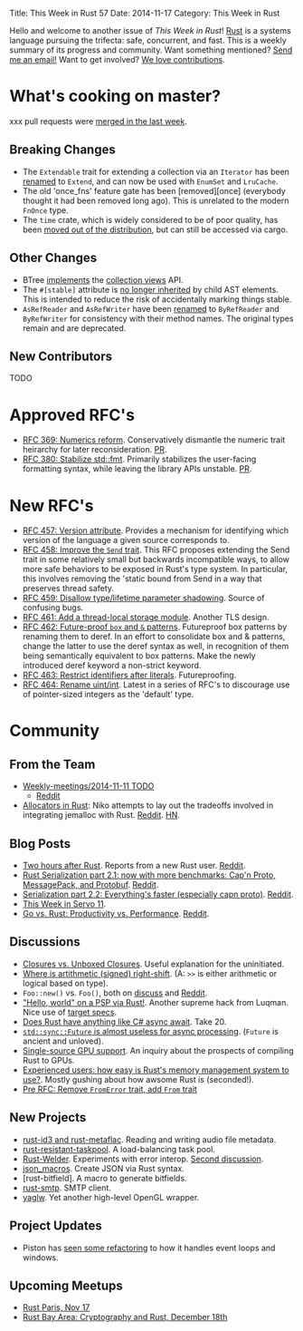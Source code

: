 Title: This Week in Rust 57
Date: 2014-11-17
Category: This Week in Rust

Hello and welcome to another issue of *This Week in Rust*!
[Rust](http://rust-lang.org) is a systems language pursuing the trifecta:
safe, concurrent, and fast. This is a weekly summary of its progress and
community. Want something mentioned? [Send me an
email!](mailto:corey@octayn.net?subject=This%20Week%20in%20Rust%20Suggestion)
Want to get involved? [We love
contributions](https://github.com/mozilla/rust/wiki/Note-guide-for-new-contributors).

# What's cooking on master?

xxx pull requests were [merged in the last week][1].

[1]: https://github.com/rust-lang/rust/pulls?q=is%3Apr+is%3Amerged+updated%3A2014-11-10..2014-11-17

## Breaking Changes

* The `Extendable` trait for extending a collection via an `Iterator`
  has been [renamed][extend] to `Extend`, and can now be used with
  `EnumSet` and `LruCache`.
* The old 'once_fns' feature gate has been [removed][once] (everybody
  thought it had been removed long ago). This is unrelated to the
  modern `FnOnce` type.
* The `time` crate, which is widely considered to be of poor quality,
  has been [moved out of the distribution][time], but can still be
  accessed via cargo.

[extend]: https://github.com/rust-lang/rust/pull/18475
[once_fns]: https://github.com/rust-lang/rust/pull/18743
[time]: https://github.com/rust-lang/rust/pull/18858

## Other Changes

* BTree [implements][btree] the [collection views][view-rfc] API.
* The `#[stable]` attribute is [no longer inherited][stable] by child
  AST elements. This is intended to reduce the risk of accidentally
  marking things stable.
* `AsRefReader` and `AsRefWriter` have been [renamed][asref] to
  `ByRefReader` and `ByRefWriter` for consistency with their method
  names. The original types remain and are deprecated.

[btree]: https://github.com/rust-lang/rust/pull/18287
[view-rfc]: https://github.com/rust-lang/rfcs/blob/master/text/0216-collection-views.md
[stable]: https://github.com/rust-lang/rust/pull/18887
[asref]: https://github.com/rust-lang/rust/pull/18891

## New Contributors
TODO



# Approved RFC's

* [RFC 369: Numerics reform][num]. Conservatively dismantle the
  numeric trait heirarchy for later reconsideration. [PR][num-pr].
* [RFC 380: Stabilize std::fmt][fmt]. Primarily stabilizes the user-facing
  formatting syntax, while leaving the library APIs
  unstable. [PR][fmt-pr].

[num]: https://github.com/rust-lang/rfcs/blob/master/text/0369-num-reform.md
[num-pr]: https://github.com/rust-lang/rfcs/pull/369
[fmt]: https://github.com/rust-lang/rfcs/blob/master/text/0380-stabilize-std-fmt.md
[fmt-pr]: https://github.com/rust-lang/rfcs/pull/380

# New RFC's

* [RFC 457: Version attribute][457]. Provides a mechanism for
  identifying which version of the language a given source corresponds
  to.
* [RFC 458: Improve the `Send` trait][458]. This RFC proposes
  extending the Send trait in some relatively small but backwards
  incompatible ways, to allow more safe behaviors to be exposed in
  Rust's type system. In particular, this involves removing the
  'static bound from Send in a way that preserves thread safety.
* [RFC 459: Disallow type/lifetime parameter shadowing][459]. Source
  of confusing bugs.
* [RFC 461: Add a thread-local storage module][461]. Another TLS
  design.
* [RFC 462: Future-proof `box` and `&` patterns][462]. Futureproof box
  patterns by renaming them to deref.  In an effort to consolidate box
  and & patterns, change the latter to use the deref syntax as well,
  in recognition of them being semantically equivalent to box
  patterns.  Make the newly introduced deref keyword a non-strict
  keyword.
* [RFC 463: Restrict identifiers after literals][463]. Futureproofing.
* [RFC 464: Rename uint/int][464]. Latest in a series of RFC's to
  discourage use of pointer-sized integers as the 'default' type.

[457]: https://github.com/rust-lang/rfcs/pull/457
[458]: https://github.com/rust-lang/rfcs/pull/458
[459]: https://github.com/rust-lang/rfcs/pull/459
[461]: https://github.com/rust-lang/rfcs/pull/461
[462]: https://github.com/rust-lang/rfcs/pull/462
[463]: https://github.com/rust-lang/rfcs/pull/463
[464]: https://github.com/rust-lang/rfcs/pull/464

# Community

## From the Team

* [Weekly-meetings/2014-11-11 TODO](https://github.com/rust-lang/meeting-minutes/blob/master/weekly-meetings/2014-11-11.md)
    * [Reddit](https://www.reddit.com/r/rust/comments/2m109d/weekly_meeting_111114/)
* [Allocators in Rust][alloc]: Niko attempts to lay out the tradeoffs
  involved in integrating jemalloc with
  Rust. [Reddit][alloc-reddit]. [HN][alloc-hn].


[alloc]: http://smallcultfollowing.com/babysteps/blog/2014/11/14/allocators-in-rust/
[alloc-reddit]: https://www.reddit.com/r/rust/comments/2mcew2/allocators_in_rust_from_nmatsakiss_blog/
[alloc-hn]: https://news.ycombinator.com/item?id=8612430

## Blog Posts

* [Two hours after Rust][two]. Reports from a new Rust user. [Reddit][two-reddit].
* [Rust Serialization part 2.1: now with more benchmarks: Cap'n Proto, MessagePack, and Protobuf][bench]. [Reddit][bench-reddit].
* [Serialization part 2.2: Everything's faster (especially capn proto)][bench2]. [Reddit][bench2-reddit].
* [This Week in Servo 11][twis].
* [Go vs. Rust: Productivity vs. Performance][govr]. [Reddit][govr-reddit].

[two]: http://jbowles.github.io/lambda-bowles/programs/two-hours-after-rust/
[two-reddit]: https://www.reddit.com/r/rust/comments/2ly7q8/two_hours_after_rust/
[bench]: http://erickt.github.io/blog/2014/11/11/benchmarks/
[bench-reddit]: https://www.reddit.com/r/rust/comments/2lzc9n/rust_serialization_part_21_now_with_more/
[bench2]: http://erickt.github.io/blog/2014/11/13/benchmarks-2/
[bench2-reddit]: https://www.reddit.com/r/rust/comments/2m72br/serialization_part_22_everythings_faster/
[twis]: http://blog.servo.org/2014/11/11/twis-11/
[govr]: http://joshitech.blogspot.com/2014/11/go-vs-rust-productivity-vs-performance.html
[govr-reddit]: https://www.reddit.com/r/rust/comments/2maqi7/go_vs_rust_productivity_vs_performance/

## Discussions

* [Closures vs. Unboxed Closures][cl]. Useful explanation for the uninitiated.
* [Where is artithmetic (signed) right-shift][sh]. (A: `>>` is either arithmetic or logical based on type).
* `Foo::new()` vs. `Foo()`, both on [discuss][ctor-discuss] and [Reddit][ctor-reddit].
* ["Hello, world" on a PSP via Rust!][psp]. Another supreme hack from Luqman. Nice use of [target specs].
* [Does Rust have anything like C# async await][await]. Take 20.
* [`std::sync::Future` is almost useless for async processing][future]. (`Future` is ancient and unloved).
* [Single-source GPU support][gpu]. An inquiry about the prospects of compiling Rust to GPUs.
* [Experienced users: how easy is Rust's memory management system to use?][mm]. Mostly gushing about how awsome Rust is (seconded!).
* [Pre RFC: Remove `FromError` trait, add `From` trait][from]

[cl]: https://www.reddit.com/r/rust/comments/2lo6yt/closures_vs_unboxed_closures/
[sh]: https://www.reddit.com/r/rust/comments/2lp3il/where_is_arithmetic_signed_rightshift/
[ctor-discuss]: http://discuss.rust-lang.org/t/poll-foo-new-vs-foo-as-the-default-constructor/758
[ctor-reddit]: https://www.reddit.com/r/rust/comments/2lvrf5/foonew_vs_foo_as_the_default_constructor/
[psp]: https://www.reddit.com/r/rust/comments/2m10id/hello_world_on_a_psp_via_rust/
[target specs]: https://github.com/rust-lang/rfcs/blob/master/text/0131-target-specification.md
[await]: https://www.reddit.com/r/rust/comments/2m5rin/does_rust_have_something_like_c_async_wait/
[future]: https://www.reddit.com/r/rust/comments/2m64o5/stdsyncfuture_is_almost_useless_for_async/
[gpu]: http://discuss.rust-lang.org/t/single-source-gpu-support/898
[mm]: https://www.reddit.com/r/rust/comments/2m9qw9/experienced_users_how_easy_is_rusts_memory/
[from]: http://discuss.rust-lang.org/t/pre-rfc-remove-fromerror-trait-add-from-trait/783

## New Projects

* [rust-id3 and rust-metaflac][id3]. Reading and writing audio file metadata.
* [rust-resistant-taskpool][taskpool]. A load-balancing task pool.
* [Rust-Welder]. Experiments with error interop. [Second discussion][Rust-Welder2].
* [json_macros]. Create JSON via Rust syntax.
* [rust-bitfield]. A macro to generate bitfields.
* [rust-smtp]. SMTP client.
* [yaglw]. Yet another high-level OpenGL wrapper.

[id3]: https://www.reddit.com/r/rust/comments/2lsfrd/rustid3_and_rustmetaflac_libraries_to_read_and/
[taskpool]: https://www.reddit.com/r/rust/comments/2ltjwm/a_loadbalancing_taskpool_resistant_to_child_panics/
[Rust-Welder]: https://www.reddit.com/r/rust/comments/2lwciy/feedback_and_discussion_wanted_rustwelder_a_crate/
[Rust-Welder2]: https://www.reddit.com/r/rust/comments/2m84s1/updated_rustwelder_errorresult_handling/
[json_macros]: https://www.reddit.com/r/rust/comments/2m3bjj/json_macros_construct_json_objects_in_rust_from/
[rust-bitfields]: https://www.reddit.com/r/rust/comments/2m82o9/a_procedural_macro_to_generate_bitfieldlike_stuct/
[rust-smtp]: https://www.reddit.com/r/rust/comments/2m8nla/rust_smtp_client_looking_for_feedback/
[yaglw]: https://www.reddit.com/r/rust_gamedev/comments/2m7l9a/yaglw_yet_another_opengl_wrapper/

## Project Updates

* Piston has [seen some refactoring][pist] to how it handles event loops and windows.

[pist]: https://www.reddit.com/r/rust_gamedev/comments/2m7k6v/piston_update_glutin_loop/

## Upcoming Meetups

* [Rust Paris, Nov 17](http://www.meetup.com/Rust-Paris/events/185461312/)
* [Rust Bay Area: Cryptography and Rust, December 18th](http://www.meetup.com/Rust-Bay-Area/events/210632582/)
